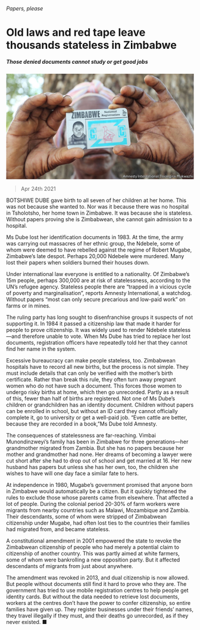 ###### Papers, please

# Old laws and red tape leave thousands stateless in Zimbabwe 

##### Those denied documents cannot study or get good jobs 

![image](images/20210424_MAP003_0.jpg) 

> Apr 24th 2021 

BOTSHIWE DUBE gave birth to all seven of her children at her home. This was not because she wanted to. Nor was it because there was no hospital in Tsholotsho, her home town in Zimbabwe. It was because she is stateless. Without papers proving she is Zimbabwean, she cannot gain admission to a hospital.

Ms Dube lost her identification documents in 1983. At the time, the army was carrying out massacres of her ethnic group, the Ndebele, some of whom were deemed to have rebelled against the regime of Robert Mugabe, Zimbabwe’s late despot. Perhaps 20,000 Ndebele were murdered. Many lost their papers when soldiers burned their houses down.


Under international law everyone is entitled to a nationality. Of Zimbabwe’s 15m people, perhaps 300,000 are at risk of statelessness, according to the UN’s refugee agency. Stateless people there are “trapped in a vicious cycle of poverty and marginalisation”, reports Amnesty International, a watchdog. Without papers “most can only secure precarious and low-paid work” on farms or in mines.

The ruling party has long sought to disenfranchise groups it suspects of not supporting it. In 1984 it passed a citizenship law that made it harder for people to prove citizenship. It was widely used to render Ndebele stateless—and therefore unable to vote. When Ms Dube has tried to replace her lost documents, registration officers have repeatedly told her that they cannot find her name in the system.

Excessive bureaucracy can make people stateless, too. Zimbabwean hospitals have to record all new births, but the process is not simple. They must include details that can only be verified with the mother’s birth certificate. Rather than break this rule, they often turn away pregnant women who do not have such a document. This forces those women to undergo risky births at home, which then go unrecorded. Partly as a result of this, fewer than half of births are registered. Not one of Ms Dube’s children or grandchildren has an identity document. Children without papers can be enrolled in school, but without an ID card they cannot officially complete it, go to university or get a well-paid job. “Even cattle are better, because they are recorded in a book,”Ms Dube told Amnesty.

The consequences of statelessness are far-reaching. Vimbai Munondinzweyi’s family has been in Zimbabwe for three generations—her grandmother migrated from Zambia. But she has no papers because her mother and grandmother had none. Her dreams of becoming a lawyer were cut short after she had to drop out of school and get married at 16. Her new husband has papers but unless she has her own, too, the children she wishes to have will one day face a similar fate to hers.

At independence in 1980, Mugabe’s government promised that anyone born in Zimbabwe would automatically be a citizen. But it quickly tightened the rules to exclude those whose parents came from elsewhere. That affected a lot of people. During the colonial period 20-30% of farm workers were migrants from nearby countries such as Malawi, Mozambique and Zambia. Their descendants, some of whom were stripped of Zimbabwean citizenship under Mugabe, had often lost ties to the countries their families had migrated from, and became stateless.

A constitutional amendment in 2001 empowered the state to revoke the Zimbabwean citizenship of people who had merely a potential claim to citizenship of another country. This was partly aimed at white farmers, some of whom were bankrolling a new opposition party. But it affected descendants of migrants from just about anywhere.

The amendment was revoked in 2013, and dual citizenship is now allowed. But people without documents still find it hard to prove who they are. The government has tried to use mobile registration centres to help people get identity cards. But without the data needed to retrieve lost documents, workers at the centres don’t have the power to confer citizenship, so entire families have given up. They register businesses under their friends’ names, they travel illegally if they must, and their deaths go unrecorded, as if they never existed. ■

